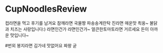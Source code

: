 # CupNoodlesReview
컵라면을 먹고 후기를 남겨요
참깨라면 국물짱
파송송계란탁
진라면 매운맛 쵝옹~
불닭과 치즈는 사랑입니다:)
라면인건가 라면인건가~
얼큰한토마토라면 거르세요 돈이 아까운 맛입니다~

#번외 봉지라면
김가네 맛없어요
짜왕 굳 
